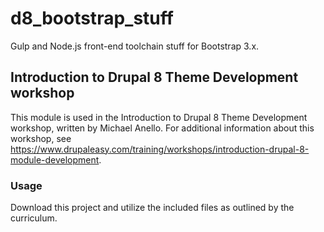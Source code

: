 # d8_bootstrap_stuff
Gulp and Node.js front-end toolchain stuff for Bootstrap 3.x.

## Introduction to Drupal 8 Theme Development workshop
This module is used in the Introduction to Drupal 8 Theme Development workshop, 
written by Michael Anello. For additional information about this 
workshop, see https://www.drupaleasy.com/training/workshops/introduction-drupal-8-module-development.

### Usage
Download this project and utilize the included files as outlined by the curriculum.
